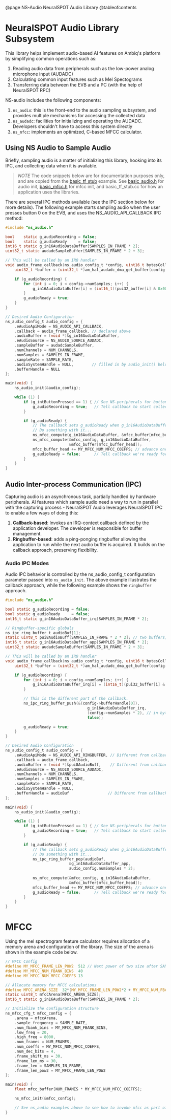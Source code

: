 @page NS-Audio NeuralSPOT Audio Library
@tableofcontents

# NeuralSPOT Audio Library Subsystem
This library helps implement audio-based AI features on Ambiq's platform by simplifying common operations such as:
1. Reading audio data from peripherals such as the low-power analog microphone input (AUDADC)
2. Calculating common input features such as Mel Spectograms
3. Transferring data between the EVB and a PC (with the help of NeuralSPOT RPC)

NS-audio includes the following components:
1. `ns_audio`: this is the front-end to the audio sampling subsystem, and provides multiple mechanisms for accessing the collected data
2. `ns_audadc`: facilities for initializing and operating the AUDADC. Developers shouldn't have to access this system directly
3. `ns_mfcc`: implements an optimized, C-based MFCC calculator.

## Using NS Audio to Sample Audio
Briefly, sampling audio is a matter of initializing this library, hooking into its IPC, and collecting data when it is available.

>*NOTE* The code snippets below are for documentation purposes only, and are copied from the [basic_tf_stub](https://github.com/AmbiqAI/neuralSPOT/tree/main/examples/basic_tf_stub) example. See [basic_audio.h](https://github.com/AmbiqAI/neuralSPOT/blob/main/examples/basic_tf_stub/src/basic_audio.h) for audio init, [basic_mfcc.h](https://github.com/AmbiqAI/neuralSPOT/blob/main/examples/basic_tf_stub/src/basic_mfcc.h) for mfcc init, and basic_tf_stub.cc for how an application uses the libraries.

There are several IPC methods available (see the IPC section below for more details). The following example starts sampling audio when the user presses button 0 on the EVB, and uses the NS_AUDIO_API_CALLBACK IPC method:

```c
#include "ns_audio.h"

bool    static g_audioRecording = false;
bool    static g_audioReady     = false;
int16_t static g_in16AudioDataBuffer[SAMPLES_IN_FRAME * 2];
uint32_t static audadcSampleBuffer[SAMPLES_IN_FRAME * 2 + 3];

// This will be called by an IRQ handler
void audio_frame_callback(ns_audio_config_t *config, uint16_t bytesCollected) {
    uint32_t *buffer = (uint32_t *)am_hal_audadc_dma_get_buffer(config->audioSystemHandle);

    if (g_audioRecording) {
        for (int i = 0; i < config->numSamples; i++) {
            g_in16AudioDataBuffer[i] = (int16_t)(pui32_buffer[i] & 0x0000FFF0);
        }
        g_audioReady = true;
    }
}

// Desired Audio Configuration 
ns_audio_config_t audio_config = {
    .eAudioApiMode = NS_AUDIO_API_CALLBACK,
    .callback = audio_frame_callback, // declared above
    .audioBuffer = (void *)&g_in16AudioDataBuffer,
    .eAudioSource = NS_AUDIO_SOURCE_AUDADC,
    .sampleBuffer = audadcSampleBuffer,
    .numChannels = NUM_CHANNELS,
    .numSamples = SAMPLES_IN_FRAME,
    .sampleRate = SAMPLE_RATE,
    .audioSystemHandle = NULL,        // filled in by audio_init() below
    .bufferHandle = NULL
};

main(void) {
    ns_audio_init(&audio_config);

    while (1) {
        if (g_intButtonPressed == 1) { // See NS-peripherals for button info
            g_audioRecording = true;   // Tell callback to start collecting audio
        }

        if (g_audioReady) {
            // The callback sets g_audioReady when g_in16AudioDataBuffer has a sample
            // Do something with it...
            ns_mfcc_compute(g_in16AudioDataBuffer, &mfcc_buffer[mfcc_buffer_head]);
            ns_mfcc_compute(&mfcc_config, g_in16AudioDataBuffer,
                            &mfcc_buffer[mfcc_buffer_head]);
            mfcc_buffer_head += MY_MFCC_NUM_MFCC_COEFFS; // advance one frame
            g_audioReady = false;      // Tell callback we're ready for more
        }
    }
}
```

## Audio Inter-process Communication (IPC)
Capturing audio is an asynchronous task, partially handled by hardware peripherals. AI features which sample audio need a way to run in parallel with the capturing process - NeuralSPOT Audio leverages NeuralSPOT IPC to enable a few ways of doing this:
1. **Callback-based**: Invokes an IRQ-context callback defined by the application developer. The developer is responsible for buffer management.
2. **Ringbuffer-based**: adds a ping-ponging ringbuffer allowing the application to run while the next audio buffer is acquired. It builds on the callback approach, preserving flexibility.

### Audio IPC Modes
Audio IPC behavior is controlled by the ns_audio_config_t configuration parameter passed into `ns_audio_init`. The above example illustrates the callback approach, while the following example shows the `ringbuffer` approach.

```c
#include "ns_audio.h"

bool static g_audioRecording = false;
bool static g_audioReady     = false;
int16_t static g_in16AudioDataBuffer_irq[SAMPLES_IN_FRAME * 2];

// Ringbuffer-specific globals
ns_ipc_ring_buffer_t audioBuf[1];
static uint8_t pui8AudioBuff[SAMPLES_IN_FRAME * 2 * 2]; // two buffers, 2 bytes/entry
int16_t static g_in16AudioDataBuffer_app[SAMPLES_IN_FRAME * 2];
uint32_t static audadcSampleBuffer[SAMPLES_IN_FRAME * 2 + 3];

// This will be called by an IRQ handler
void audio_frame_callback(ns_audio_config_t *config, uint16_t bytesCollected) {
    uint32_t *buffer = (uint32_t *)am_hal_audadc_dma_get_buffer(config->audioSystemHandle);

    if (g_audioRecording) {
        for (int i = 0; i < config->numSamples; i++) {
            g_in16AudioDataBuffer_irq[i] = (int16_t)(pui32_buffer[i] & 0x0000FFF0);
        }

        // This is the different part of the callback.
        ns_ipc_ring_buffer_push(&(config->bufferHandle[0]),
                                    g_in16AudioDataBuffer_irq,
                                    (config->numSamples * 2), // in bytes
                                    false);

        g_audioReady = true;
    }
}

// Desired Audio Configuration 
ns_audio_config_t audio_config = {
    .eAudioApiMode = NS_AUDIO_API_RINGBUFFER, // Different from callback IPC
    .callback = audio_frame_callback,
    .audioBuffer = (void *)&pui8AudioBuff,    // Different from callback IPC
    .eAudioSource = NS_AUDIO_SOURCE_AUDADC,
    .numChannels = NUM_CHANNELS,
    .numSamples = SAMPLES_IN_FRAME,
    .sampleRate = SAMPLE_RATE,
    .audioSystemHandle = NULL,        
    .bufferHandle = audioBuf                 // Different from callback IPC
};

main(void) {
    ns_audio_init(&audio_config);

    while (1) {
        if (g_intButtonPressed == 1) { // See NS-peripherals for button info
            g_audioRecording = true;   // Tell callback to start collecting audio
        }

        if (g_audioReady) {
            // The callback sets g_audioReady when g_in16AudioDataBuffer has a sample
            // Do something with it...
            ns_ipc_ring_buffer_pop(audioBuf,
                            &g_in16AudioDataBuffer_app,
                            audio_config.numSamples * 2);
                            
            ns_mfcc_compute(&mfcc_config, g_in16AudioDataBuffer,
                            &mfcc_buffer[mfcc_buffer_head]);
            mfcc_buffer_head += MY_MFCC_NUM_MFCC_COEFFS; // advance one frame
            g_audioReady = false;      // Tell callback we're ready for more
        }
    }
}
```

# MFCC
Using the mel spectrogram feature calculator requires allocation of a memory arena and configuration of the library. The size of the arena is shown in the example code below.

```c
// MFCC Config
#define MY_MFCC_FRAME_LEN_POW2  512 // Next power of two size after SAMPLES_IN_FRAME
#define MY_MFCC_NUM_FBANK_BINS  40
#define MY_MFCC_NUM_MFCC_COEFFS 13

// Allocate memory for MFCC calculations
#define MFCC_ARENA_SIZE  32*(MY_MFCC_FRAME_LEN_POW2*2 + MY_MFCC_NUM_FBANK_BINS*(NS_MFCC_SIZEBINS+MY_MFCC_NUM_MFCC_COEFFS))
static uint8_t mfccArena[MFCC_ARENA_SIZE];
int16_t static g_in16AudioDataBuffer[SAMPLES_IN_FRAME * 2];

// Initialize the configuration structure
ns_mfcc_cfg_t mfcc_config = {
    .arena = mfccArena,
    .sample_frequency = SAMPLE_RATE,
    .num_fbank_bins = MY_MFCC_NUM_FBANK_BINS,
    .low_freq = 20,
    .high_freq = 8000,
    .num_frames = NUM_FRAMES,
    .num_coeffs = MY_MFCC_NUM_MFCC_COEFFS,
    .num_dec_bits = 4,
    .frame_shift_ms = 30,
    .frame_len_ms = 30,
    .frame_len = SAMPLES_IN_FRAME,
    .frame_len_pow2 = MY_MFCC_FRAME_LEN_POW2    
};

main(void) {
    float mfcc_buffer[NUM_FRAMES * MY_MFCC_NUM_MFCC_COEFFS];

    ns_mfcc_init(&mfcc_config);

    // See ns_audio examples above to see how to invoke mfcc as part of sample process
}
```